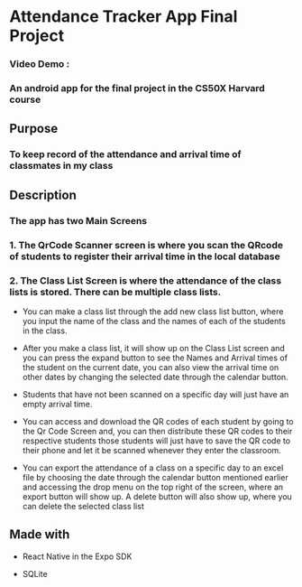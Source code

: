 # Attendance Tracker App Final Project

### Video Demo :

### An android app for the final project in the CS50X Harvard course

## Purpose

### To keep record of the attendance and arrival time of classmates in my class

## Description

### The app has two Main Screens

### 1. The QrCode Scanner screen is where you scan the QRcode of students to register their arrival time in the local database

### 2. The Class List Screen is where the attendance of the class lists is stored. There can be multiple class lists.

- You can make a class list through the add new class list button, where you input the name of the class and the names of each of the students in the class.

- After you make a class list, it will show up on the Class List screen and you can press the expand button to see the Names and Arrival times of the student on the current date, you can also view the arrival time on other dates by changing the selected date through the calendar button.

- Students that have not been scanned on a specific day will just have an empty arrival time.

- You can access and download the QR codes of each student by going to the Qr Code Screen and, you can then distribute these QR codes to their respective students those students will just have to save the QR code to their phone and let it be scanned whenever they enter the classroom.

- You can export the attendance of a class on a specific day to an excel file by choosing the date through the calendar button mentioned earlier and accessing the drop menu on the top right of the screen, where an export button will show up. A delete button will also show up, where you can delete the selected class list

## Made with

- React Native in the Expo SDK

- SQLite
